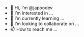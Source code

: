 - 👋 Hi, I’m @japoodev
- 👀 I’m interested in ...
- 🌱 I’m currently learning ...
- 💞️ I’m looking to collaborate on ...
- 📫 How to reach me ...

<!---
japoodev/japoodev is a ✨ special ✨ repository because its `README.md` (this file) appears on your GitHub profile.
You can click the Preview link to take a look at your changes.
--->
